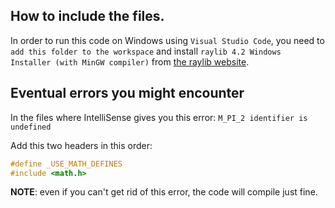 ## How to include the files.
In order to run this code on Windows using `Visual Studio Code`, you need to `add this folder to the workspace` and install `raylib 4.2 Windows Installer (with MinGW compiler)` from [the raylib website](https://www.raylib.com/).

## Eventual errors you might encounter

In the files where IntelliSense gives you this error:
    `M_PI_2 identifier is undefined`
    
Add this two headers in this order:
```c++
#define _USE_MATH_DEFINES
#include <math.h>
```
**NOTE**: 
    even if you can't get rid of this error, the code will compile just fine.
